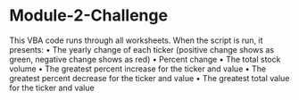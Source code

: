 # Module-2-Challenge
This VBA code runs through all worksheets. When the script is run, it presents:
•	The yearly change of each ticker (positive change shows as green, negative change shows as red)
•	Percent change
•	The total stock volume
•	The greatest percent increase for the ticker and value
•	The greatest percent decrease for the ticker and value
•	The greatest total value for the ticker and value

